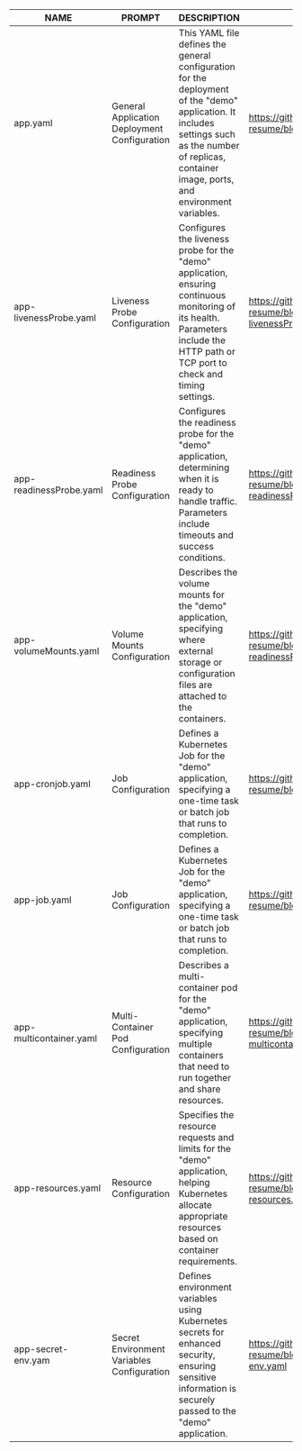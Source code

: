 | NAME  | PROMPT  | DESCRIPTION  | EXAMPLE  |
| ------------ | ------------ | ------------ | ------------ |
| app.yaml  |  General Application Deployment Configuration | This YAML file defines the general configuration for the deployment of the "demo" application. It includes settings such as the number of replicas, container image, ports, and environment variables.  | https://github.com/pomidorstvo/marketing-resume/blob/main/yaml/app.yaml  |
| app-livenessProbe.yaml  | Liveness Probe Configuration  | Configures the liveness probe for the "demo" application, ensuring continuous monitoring of its health. Parameters include the HTTP path or TCP port to check and timing settings.  | https://github.com/pomidorstvo/marketing-resume/blob/main/yaml/app-livenessProbe.yaml  |
| app-readinessProbe.yaml  | Readiness Probe Configuration  | Configures the readiness probe for the "demo" application, determining when it is ready to handle traffic. Parameters include timeouts and success conditions.  | https://github.com/pomidorstvo/marketing-resume/blob/main/yaml/app-readinessProbe.yaml  |
| app-volumeMounts.yaml  |  Volume Mounts Configuration | Describes the volume mounts for the "demo" application, specifying where external storage or configuration files are attached to the containers.  | https://github.com/pomidorstvo/marketing-resume/blob/main/yaml/app-readinessProbe.yaml  |
| app-cronjob.yaml  | Job Configuration  | Defines a Kubernetes Job for the "demo" application, specifying a one-time task or batch job that runs to completion.  | https://github.com/pomidorstvo/marketing-resume/blob/main/yaml/app-cronjob.yaml  |
| app-job.yaml  | Job Configuration  | Defines a Kubernetes Job for the "demo" application, specifying a one-time task or batch job that runs to completion.  | https://github.com/pomidorstvo/marketing-resume/blob/main/yaml/app-job.yaml  |
| app-multicontainer.yaml  | Multi-Container Pod Configuration  | Describes a multi-container pod for the "demo" application, specifying multiple containers that need to run together and share resources.  | https://github.com/pomidorstvo/marketing-resume/blob/main/yaml/app-multicontainer.yaml  |
| app-resources.yaml  | Resource Configuration  | Specifies the resource requests and limits for the "demo" application, helping Kubernetes allocate appropriate resources based on container requirements.  | https://github.com/pomidorstvo/marketing-resume/blob/main/yaml/app-resources.yaml  |
| app-secret-env.yam  | Secret Environment Variables Configuration  | Defines environment variables using Kubernetes secrets for enhanced security, ensuring sensitive information is securely passed to the "demo" application. | https://github.com/pomidorstvo/marketing-resume/blob/main/yaml/app-secret-env.yaml |


